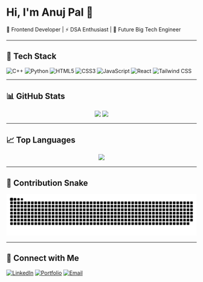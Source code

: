 # Hi, I'm Anuj Pal 👋  
🌟 Frontend Developer | ⚡ DSA Enthusiast | 🎯 Future Big Tech Engineer  

---

## 🚀 Tech Stack
![C++](https://img.shields.io/badge/C++-00599C?logo=cplusplus&logoColor=white)
![Python](https://img.shields.io/badge/Python-3776AB?logo=python&logoColor=white)
![HTML5](https://img.shields.io/badge/HTML5-E34F26?logo=html5&logoColor=white)
![CSS3](https://img.shields.io/badge/CSS3-1572B6?logo=css3&logoColor=white)
![JavaScript](https://img.shields.io/badge/JavaScript-F7DF1E?logo=javascript&logoColor=black)
![React](https://img.shields.io/badge/React-20232A?logo=react&logoColor=61DAFB)
![Tailwind CSS](https://img.shields.io/badge/Tailwind_CSS-38B2AC?logo=tailwind-css&logoColor=white)

---

## 📊 GitHub Stats
<p align="center">
  <img src="https://github-readme-stats.vercel.app/api?username=anuj-pal18&show_icons=true&theme=radical" height="180em" />
  <img src="https://github-readme-streak-stats.herokuapp.com/?user=anuj-pal18&theme=radical" height="180em" />
</p>

---

## 📈 Top Languages
<p align="center">
  <img src="https://github-readme-stats.vercel.app/api/top-langs/?username=anuj-pal18&layout=compact&theme=radical" />
</p>

---

## 🐍 Contribution Snake
<p align="center">
  <img src="https://raw.githubusercontent.com/Platane/snk/output/github-contribution-grid-snake.svg" alt="Snake animation" />
</p>

---

## 🔗 Connect with Me
[![LinkedIn](https://img.shields.io/badge/LinkedIn-0A66C2?logo=linkedin&logoColor=white)](https://www.linkedin.com/in/anuj-pal-bb03b0321)
[![Portfolio](https://img.shields.io/badge/Portfolio-000000?logo=vercel&logoColor=white)](https://acowale.com)
[![Email](https://img.shields.io/badge/Email-palanuj830%40gmail.com-red?logo=gmail&logoColor=white)](mailto:palanuj830@gmail.com)
